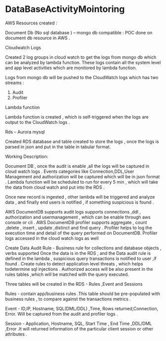 # DataBaseActivityMointoring

AWS Resources created :


Document Db (No sql database ) – mongo db compatible :
POC done on document db resource in AWS .

Cloudwatch Logs

Created 2 log groups in cloud watch to get the logs from mongo
db which can be analyzed by lambda function. These logs contain all the
system level and app level activities which are monitored by lambda
function.

Logs from mongo db will be pushed to the CloudWatch logs which has two streams :
1. Audit
2. Profiler

Lambda function

Lambda function is created , which is self-triggered when the logs are output to the
CloudWatch logs .

Rds – Aurora mysql

Created RDS database and  table created to store the logs , once the logs is parsed in json and put in the table in tabular format.

Working Description:

Document DB , once the audit is enable ,all the logs will be captured in cloud watch logs .
Events categories like Connection,DDL,User Management and authorization will be captured which will be in json format . Lambda function will be scheduled to run for every 5 min , which will take the data from cloud watch and put into the RDS .

Once new record is ingested , other lambda will be triggered and analyze data , and finally end users is notified , if something suspicious is found .

AWS DocumentDB supports audit logs supports connections ,ddl , authorization and usermanagement , which can be enable through aws console or cli .
AWS DocumentDB profiler supports aggregate , count ,delete , insert , update ,distinct and find query .
Profiler helps to log the execution time and detail of the query performed on DocumentDB.
Profiler logs accessed in the cloud watch logs as well

Create Data Audit Rule - Business rule for collections and database objects , verbs supported
Once the data is in the RDS , and the Data audit rule is defined in the lambda , suspicious query transactions is notified to user ,if found .
Create rules to detect application level threats , which helps todetermine sql injections .
Authorized access will be also present in the rules tables ,which will be matched with the query executed.

Three tables will be created in the RDS - Rules ,Event and Sessions

Rules - contain app/business rules .This table should be pre-populated with business rules , to compare against the transactions metrics .

Event - ID,IP, Hostname, SQL(DML/DDL) ,Time, Rows returned,Connection, Error. Will be captured from the audit and profiler logs .

Session - Application, Hostname, SQL, Start Time , End Time ,DDL/DML ,Error .It will returned information of the particular client session or other attributes .








